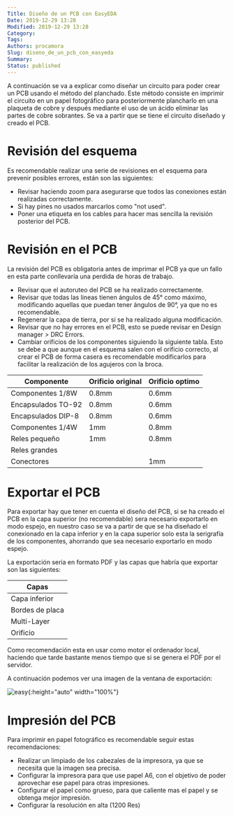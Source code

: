 ```yaml
---
Title: Diseño de un PCB con EasyEDA
Date: 2019-12-29 13:28
Modified: 2019-12-29 13:28
Category: 
Tags: 
Authors: procamora
Slug: diseno_de_un_pcb_con_easyeda
Summary: 
Status: published
---
```




A continuación se va a explicar como diseñar un circuito para poder crear un PCB usando el método del planchado. Este método consiste en imprimir el circuito en un papel fotográfico para posteriormente plancharlo en una plaqueta de cobre y después mediante el uso de un ácido eliminar las partes de cobre sobrantes. Se va a partir que se tiene el circuito diseñado y creado el PCB.



# Revisión del esquema


Es recomendable realizar una serie de revisiones en el esquema para prevenir posibles errores, están son las siguientes:

- Revisar haciendo zoom para asegurarse que todos las conexiones están realizadas correctamente.
- Si hay pines no usados marcarlos como "not used".
- Poner una etiqueta en los cables para hacer mas sencilla la revisión posterior del PCB.






# Revisión en el PCB

La revisión del PCB es obligatoria antes de imprimar el PCB ya que un fallo en esta parte conllevaría una perdida de horas de trabajo.


- Revisar que el autoruteo del PCB se ha realizado correctamente.
- Revisar que todas las lineas tienen ángulos de 45° como máximo, modificando aquellas que puedan tener ángulos de 90°, ya que no es recomendable.
- Regenerar la capa de tierra, por si se ha realizado alguna modificación.
- Revisar que no hay errores en el PCB, esto se puede revisar en Design manager > DRC Errors.
- Cambiar orificios de los componentes siguiendo la siguiente tabla. Esto se debe a que aunque en el esquema salen con el orificio correcto, al crear el PCB de forma casera es recomendable modificarlos para facilitar la realización de los agujeros con la broca.


Componente | Orificio original | Orificio optimo
--------|---------|----------
Componentes 1/8W | 0.8mm | 0.6mm
Encapsulados TO-92 | 0.8mm | 0.6mm
Encapsulados DIP-8 | 0.8mm | 0.6mm
Componentes 1/4W | 1mm | 0.8mm
Reles pequeño | 1mm | 0.8mm
Reles grandes |  | 
Conectores |  | 1mm







# Exportar el PCB


Para exportar hay que tener en cuenta el diseño del PCB, si se ha creado el PCB en la capa superior (no recomendable) sera necesario exportarlo en modo espejo, en nuestro caso se va a partir de que se ha diseñado el conexionado en la capa inferior y en la capa superior solo esta la serigrafía de los componentes, ahorrando que sea necesario exportarlo en modo espejo.

La exportación seria en formato PDF y las capas que habría que exportar son las siguientes:


|Capas|
|----|
|Capa inferior|
|Bordes de placa|
|Multi-Layer|
|Orificio|


Como recomendación esta en usar como motor el ordenador local, haciendo que tarde bastante menos tiempo que si se genera el PDF por el servidor.

A continuación podemos ver una imagen de la ventana de exportación:

![easy](/images/2019/export_easueda.png){:height="auto" width="100%"}



# Impresión del PCB



Para imprimir en papel fotográfico es recomendable seguir estas recomendaciones:


- Realizar un limpiado de los cabezales de la impresora, ya que se necesita que la imagen sea precisa.
- Configurar la impresora para que use papel A6, con el objetivo de poder aprovechar ese papel para otras impresiones.
- Configurar el papel como grueso, para que caliente mas el papel y se obtenga mejor impresión.
- Configurar la resolución en alta (1200 Res)





